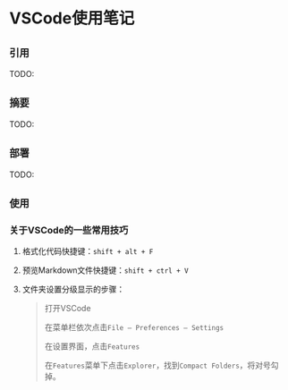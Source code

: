 # VSCode使用笔记

## `引用`

TODO:

## `摘要`

TODO:

## `部署`

TODO:

## `使用`

### 关于VSCode的一些常用技巧

1. 格式化代码快捷键：`shift + alt + F`

2. 预览Markdown文件快捷键：`shift + ctrl + V`

3. 文件夹设置分级显示的步骤：

    > 打开VSCode
    > 
    > 在菜单栏依次点击`File – Preferences – Settings`
    > 
    > 在设置界面，点击`Features`
    > 
    > 在`Features`菜单下点击`Explorer`，找到`Compact Folders`，将对号勾掉。
